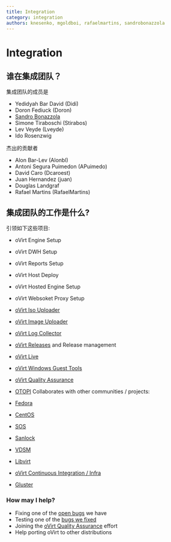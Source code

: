 ```yaml
---
title: Integration
category: integration
authors: knesenko, mgoldboi, rafaelmartins, sandrobonazzola
---
```


# Integration

## 谁在集成团队？

集成团队的成员是

*   Yedidyah Bar David (Didi)
*   Doron Fediuck (Doron)
*   [Sandro Bonazzola](https://github.com/sandrobonazzola)
*   Simone Tiraboschi (Stirabos)
*   Lev Veyde (Lveyde)
*   Ido Rosenzwig

杰出的贡献者

*   Alon Bar-Lev (Alonbl)
*   Antoni Segura Puimedon (APuimedo)
*   David Caro (Dcaroest)
*   Juan Hernandez (juan)
*   Douglas Landgraf
*   Rafael Martins (RafaelMartins)

## 集成团队的工作是什么?

引领如下这些项目:

*   oVirt Engine Setup
*   oVirt DWH Setup
*   oVirt Reports Setup
*   oVirt Host Deploy
*   oVirt Hosted Engine Setup
*   oVirt Websoket Proxy Setup
*   [oVirt Iso Uploader](/develop/developer-guide/engine/engine-tools/#ovirt-iso-uploader)
*   [oVirt Image Uploader](/develop/developer-guide/engine/engine-tools/#engine-image-uploader)
*   [oVirt Log Collector](/develop/developer-guide/engine/engine-tools/#ovirt-log-collector)
*   [oVirt Releases](/develop/release-management/releases/) and Release management
*   [oVirt Live](/download/ovirt-live/)
*   [oVirt Windows Guest Tools](/develop/release-management/features/engine/windows-guest-tools/)
*   [oVirt Quality Assurance](/develop/projects/project-qa/)
*   [OTOPI](/develop/developer-guide/engine/otopi/)
Collaborates with other communities / projects:

*   [Fedora](https://getfedora.org/)
*   [CentOS](http://centos.org/)
*   [SOS](https://github.com/sosreport)
*   [Sanlock](https://pagure.io/sanlock)
*   [VDSM](/develop/developer-guide/vdsm/vdsm/)
*   [Libvirt](http://libvirt.org/)
*   [oVirt Continuous Integration / Infra](/develop/infra/infrastructure/)
*   [Gluster](http://www.gluster.org/)

### How may I help?

*   Fixing one of the [open bugs](https://bugzilla.redhat.com/buglist.cgi?quicksearch=cf_ovirt_team%3Aintegration%20status%3Anew) we have
*   Testing one of the [bugs we fixed](https://bugzilla.redhat.com/buglist.cgi?quicksearch=cf_ovirt_team%3Aintegration%20status%3Amodifed%2Con_qa)
*   Joining the [oVirt Quality Assurance](/develop/projects/project-qa/) effort
*   Help porting oVirt to other distributions
